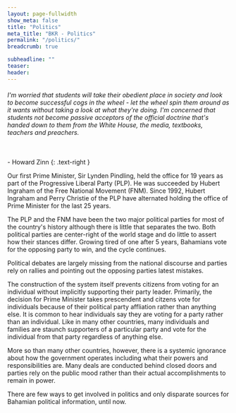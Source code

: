 ```yaml
---
layout: page-fullwidth
show_meta: false
title: "Politics"
meta_title: "BKR - Politics"
permalink: "/politics/"
breadcrumb: true

subheadline: ""
teaser:
header:
---
```

>
>
###### I'm worried that students will take their obedient place in society and look to become successful cogs in the wheel - let the wheel spin them around as it wants without taking a look at what they're doing. I'm concerned that students not become passive acceptors of the official doctrine that's handed down to them from the White House, the media, textbooks, teachers and preachers.
<br/>- Howard Zinn
{: .text-right }

Our first Prime Minister, Sir Lynden Pindling, held the office for 19 years as part of the Progressive Liberal Party (PLP). He was succeeded by Hubert Ingraham of the Free National Movement (FNM). Since 1992, Hubert Ingraham and Perry Christie of the PLP have alternated holding the office of Prime Minister for the last 25 years. 

The PLP and the FNM have been the two major political parties for most of the country's history although there is little that separates the two. Both political parties are center-right of the world stage and do little to assert how their stances differ. Growing tired of one after 5 years, Bahamians vote for the opposing party to win, and the cycle continues.

Political debates are largely missing from the national discourse and parties rely on rallies and pointing out the opposing parties latest mistakes.

The construction of the system itself prevents citizens from voting for an individual without implicitly supporting their party leader. Primarily, the decision for Prime Minister takes prescendent and citzens vote for individuals because of their political party affliation rather than anything else. It is common to hear individuals say they are voting for a party rather than an individual. Like in many other countries, many individuals and families are staunch supporters of a particular party and vote for the individual from that party regardless of anything else.

More so than many other countries, however, there is a systemic ignorance about how the government operates including what their powers and responsibilities are. Many deals are conducted behind closed doors and parties rely on the public mood rather than their actual accomplishments to remain in power. 

There are few ways to get involved in politics and only disparate sources for Bahamian political information, until now.